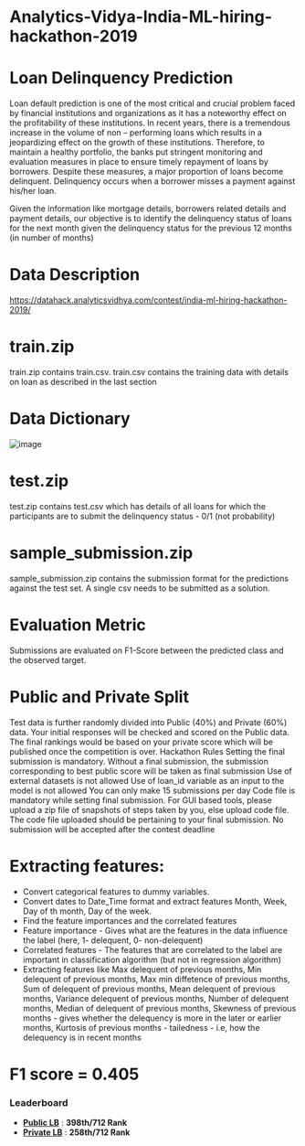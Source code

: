 # Analytics-Vidya-India-ML-hiring-hackathon-2019

# Loan Delinquency Prediction

Loan default prediction is one of the most critical and crucial problem faced by financial institutions and organizations as it has a noteworthy effect on the profitability of these institutions. In recent years, there is a tremendous increase in the volume of non – performing loans which results in a jeopardizing effect on the growth of these institutions. 
Therefore, to maintain a healthy portfolio, the banks put stringent monitoring and evaluation measures in place to ensure timely repayment of loans by borrowers. Despite these measures, a major proportion of loans become delinquent. Delinquency occurs when a borrower misses a payment against his/her loan.

Given the information like mortgage details, borrowers related details and payment details, our objective is to identify the delinquency status of loans for the next month given the delinquency status for the previous 12 months (in number of months)

# Data Description

https://datahack.analyticsvidhya.com/contest/india-ml-hiring-hackathon-2019/

# train.zip
train.zip contains train.csv. train.csv contains the training data with details on loan as described in the last section

# Data Dictionary
![image](https://user-images.githubusercontent.com/41851165/66797922-f6832c00-ef29-11e9-8efa-8710c1b08a99.png)

# test.zip
test.zip contains test.csv which has details of all loans for which the participants are to submit the delinquency status - 0/1 (not probability)

# sample_submission.zip
sample_submission.zip contains the submission format for the predictions against the test set. A single csv needs to be submitted as a solution.

# Evaluation Metric
Submissions are evaluated on F1-Score between the predicted class and the observed target.
 
# Public and Private Split
Test data is further randomly divided into Public (40%) and Private (60%) data.
Your initial responses will be checked and scored on the Public data.
The final rankings would be based on your private score which will be published once the competition is over.
Hackathon Rules
Setting the final submission is mandatory. Without a final submission, the submission corresponding to best public score will be taken as final submission
Use of external datasets is not allowed
Use of loan_id variable as an input to the model is not allowed
You can only make 15 submissions per day
Code file is mandatory while setting final submission. For GUI based tools, please upload a zip file of snapshots of steps taken by you, else upload code file.
The code file uploaded should be pertaining to your final submission.
No submission will be accepted after the contest deadline

# Extracting features:
- Convert categorical features to dummy variables.
- Convert dates to Date_Time format and extract features Month, Week, Day of th month, Day of the week.
- Find the feature importances and the correlated features
- Feature importance - Gives what are the features in the data influence the label (here, 1- delequent, 0- non-delequent)
- Correlated features - The features that are correlated to the label are important in classification algorithm (but not in regression algorithm)
- Extracting features like Max delequent of previous months, Min delequent of previous months, Max min diffetence of previous months, Sum of delequent of previous months, Mean delequent of previous months, Variance delequent of previous months, Number of delequent months, Median of delequent of previous months, Skewness of previous months - gives whether the delequency is more in the later or earlier months, Kurtosis of previous months - tailedness - i.e, how the delequency is in recent months


# F1 score = 0.405

### Leaderboard

* **[Public LB](https://datahack.analyticsvidhya.com/contest/india-ml-hiring-hackathon-2019/lb?page=2)** : **398th/712 Rank**
* **[Private LB](https://datahack.analyticsvidhya.com/contest/india-ml-hiring-hackathon-2019/pvt_lb)** : **258th/712 Rank**
